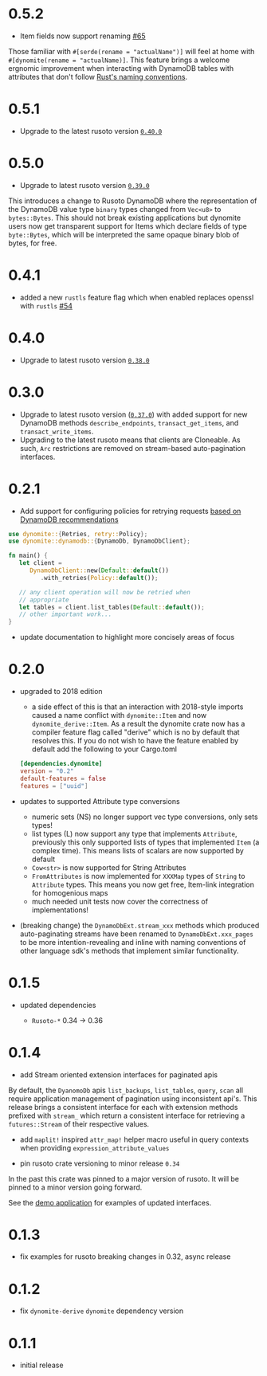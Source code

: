 # 0.5.2

* Item fields now support renaming [#65](https://github.com/softprops/dynomite/pull/68)

Those familiar with `#[serde(rename = "actualName")]` will feel at home with `#[dynomite(rename = "actualName)]`. This feature brings a welcome ergnomic improvement when interacting with DynamoDB tables with attributes that don't follow [Rust's naming conventions](https://rust-lang-nursery.github.io/api-guidelines/naming.html).

# 0.5.1

* Upgrade to the latest rusoto version [`0.40.0`](https://github.com/rusoto/rusoto/blob/master/CHANGELOG.md#0400---2019-06-28)

# 0.5.0

* Upgrade to latest rusoto version [`0.39.0`](https://github.com/rusoto/rusoto/blob/master/CHANGELOG.md#0390---2019-05-19)

This introduces a change to Rusoto DynamoDB where the representation of the DynamoDB value type `binary` types changed from `Vec<u8>` to `bytes::Bytes`. This should not break existing applications but dynomite users now get transparent support for Items which declare fields of type `byte::Bytes`, which will be interpreted the same opaque binary blob of bytes, for free.

# 0.4.1

* added a new `rustls` feature flag which when enabled replaces openssl with `rustls` [#54](https://github.com/softprops/dynomite/pull/55)

# 0.4.0

* Upgrade to latest rusoto version [`0.38.0`](https://github.com/rusoto/rusoto/blob/master/CHANGELOG.md#0380---2019-04-17)

# 0.3.0

* Upgrade to latest rusoto version ([`0.37.0`](https://github.com/rusoto/rusoto/blob/master/CHANGELOG.md#0370---2019-03-12)) with added support for new DynamoDB methods `describe_endpoints`, `transact_get_items`, and `transact_write_items`.
* Upgrading to the latest rusoto means that clients are Cloneable. As such, `Arc` restrictions are removed on stream-based auto-pagination interfaces.

# 0.2.1

* Add support for configuring policies for retrying requests [based on DynamoDB recommendations](https://docs.aws.amazon.com/amazondynamodb/latest/developerguide/Programming.Errors.html)


```rust
use dynomite::{Retries, retry::Policy};
use dynomite::dynamodb::{DynamoDb, DynamoDbClient};

fn main() {
   let client =
      DynamoDbClient::new(Default::default())
         .with_retries(Policy::default());

   // any client operation will now be retried when
   // appropriate
   let tables = client.list_tables(Default::default());
   // other important work...
}
```

* update documentation to highlight more concisely areas of focus

# 0.2.0

* upgraded to 2018 edition
  * a side effect of this is that an interaction with 2018-style imports caused a name conflict with `dynomite::Item` and now `dynomite_derive::Item`. As a result the dynomite crate now has a
  compiler feature flag called "derive" which is no by default that resolves this. If you do not wish to have the feature enabled by default add the following to your Cargo.toml

  ```toml
  [dependencies.dynomite]
  version = "0.2"
  default-features = false
  features = ["uuid"]
  ```
* updates to supported Attribute type conversions

  * numeric sets (NS) no longer support vec type conversions, only sets types!
  * list types (L) now support  any type that implements `Attribute`, previously this only
     supported lists of types that implemented `Item` (a complex time). This means lists of scalars are now supported by default
  * `Cow<str>` is now supported for String Attributes
  * `FromAttributes` is now implemented for `XXXMap` types of `String` to `Attribute` types.
     This means you now get free, Item-link integration for homogenious maps
  * much needed unit tests now cover the correctness of implementations!
* (breaking change) the `DynamoDbExt.stream_xxx` methods which produced auto-paginating streams have been renamed to `DynamoDbExt.xxx_pages` to be more intention-revealing and inline with naming conventions of other language sdk's methods that implement similar functionality.

# 0.1.5

* updated dependencies

  * `Rusoto-*` 0.34 -> 0.36

# 0.1.4

* add Stream oriented extension interfaces for paginated apis

By default, the `DyanomoDb` apis `list_backups`, `list_tables`, `query`, `scan`
all require application management of pagination using inconsistent api's.
This release brings a consistent interface for each with extension methods prefixed with `stream_`
which return a consistent interface for retrieving a `futures::Stream` of their
respective values.

* add `maplit!` inspired `attr_map!` helper macro useful in query contexts when providing `expression_attribute_values`

* pin rusoto crate versioning to minor release `0.34`

In the past this crate was pinned to a major version of rusoto. It will be pinned to a minor
version going forward.

See the [demo application](https://github.com/softprops/dynomite/blob/5ed3444a46a02bd560644fed35adb553ffb8a0f0/dynomite-derive/examples/demo.rs) for  examples of updated interfaces.

# 0.1.3

* fix examples for rusoto breaking changes in 0.32, async release

# 0.1.2

* fix `dynomite-derive` `dynomite` dependency version

# 0.1.1

* initial release